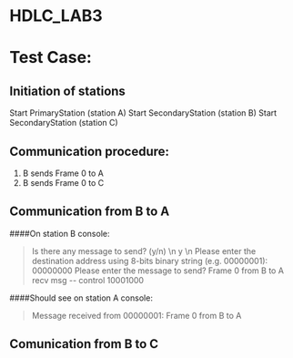 # HDLC_LAB3

# Test Case:

## Initiation of stations
Start PrimaryStation (station A)
Start SecondaryStation (station B)
Start SecondaryStation (station C)

## Communication procedure:
1. B sends Frame 0 to A
2. B sends Frame 0 to C

## Communication from B to A
####On station B console:

> Is there any message to send? (y/n) \n
> y \n
> Please enter the destination address using 8-bits binary string (e.g. 00000001):
> 00000000
> Please enter the message to send?
> Frame 0 from B to A
> recv msg -- control 10001000

####Should see on station A console:

> Message received from 00000001: Frame 0 from B to A

## Comunication from B to C
